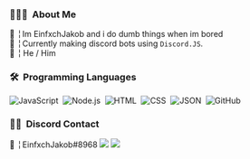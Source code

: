 ### 👨🏻‍💻 &nbsp;About Me

📌 ╎ Im EinfxchJakob and i do dumb things when im bored<br>
🤖 ╎ Currently making discord bots using `Discord.JS`.<br>
👷 ╎  He / Him

### 🛠 &nbsp;Programming Languages

![JavaScript](https://img.shields.io/badge/-JavaScript-05122A?style=flat&logo=javascript)&nbsp;
![Node.js](https://img.shields.io/badge/-Node.js-05122A?style=flat&logo=node.js)&nbsp;
![HTML](https://img.shields.io/badge/-HTML-05122A?style=flat&logo=HTML5)&nbsp;
![CSS](https://img.shields.io/badge/-CSS-05122A?style=flat&logo=CSS3&logoColor=1572B6)&nbsp;
![JSON](https://img.shields.io/badge/-JSON-05122A?style=flat&logo=json)&nbsp;
![GitHub](https://img.shields.io/badge/-GitHub-05122A?style=flat&logo=github)&nbsp;

### 🤝🏻 &nbsp;Discord Contact

📌 ╎ EinfxchJakob#8968
<a href="https://discord.gg/xgQUnjAT3P"><img src="https://img.shields.io/badge/Discord-7289DA?style=for-the-badge&logo=discord&logoColor=white"/></a>
<a href="https://discord.gg/CXG57tWAqf"><img src="https://img.shields.io/badge/Discord-7289DA?style=for-the-badge&logo=discord&logoColor=white"/></a>

